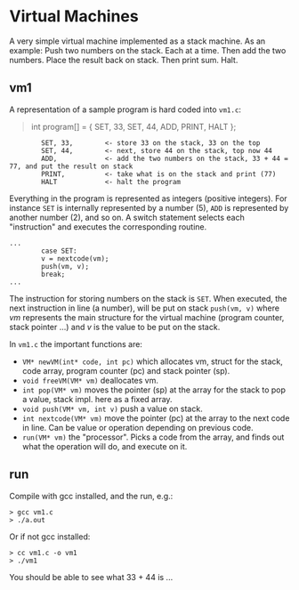 # Virtual Machines

A very simple virtual machine implemented as a stack machine.
As an example: Push two numbers on the stack. Each at a time.
Then add the two numbers. Place the result back on stack. Then
print sum. Halt.

## vm1

A representation of a sample program is hard coded into `vm1.c`:

> int program[] = {
        SET, 33,
        SET, 44,
        ADD,
        PRINT,
        HALT
};

```
        SET, 33,        <- store 33 on the stack, 33 on the top
        SET, 44,        <- next, store 44 on the stack, top now 44
        ADD,            <- add the two numbers on the stack, 33 + 44 = 77, and put the result on stack
        PRINT,          <- take what is on the stack and print (77)
        HALT            <- halt the program
```

Everything in the program is represented as integers (positive integers).
For instance `SET` is internally represented by a number (5), `ADD` is
represented by another number (2), and so on. A switch statement selects
each "instruction" and executes the corresponding routine.

```
...
        case SET:
        v = nextcode(vm);
        push(vm, v);
        break;
...
```

The instruction for storing numbers on the stack is `SET`. When executed,
the next instruction in line (a number), will be put on stack `push(vm, v)`
where *vm* represents the main structure for the virtual machine (program
counter, stack pointer ...) and *v* is the value to be put on the stack.

In `vm1.c` the important functions are:
- `VM* newVM(int* code, int pc)` which allocates vm, struct for the stack, code array, program counter (pc) and stack pointer (sp). 
- `void freeVM(VM* vm)` deallocates vm.
- `int pop(VM* vm)` moves the pointer (sp) at the array for the stack to pop a value, stack impl. here as a fixed array.
- `void push(VM* vm, int v)` push a value on stack.
- `int nextcode(VM* vm)` move the pointer (pc) at the array to the next code in line. Can be value or operation depending on previous code. 
- `run(VM* vm)` the "processor". Picks a code from the array, and finds out what the operation will do, and execute on it.

## run

Compile with gcc installed, and the run, e.g.:

```
> gcc vm1.c
> ./a.out
```

Or if not gcc installed:

```
> cc vm1.c -o vm1
> ./vm1
```

You should be able to see what 33 + 44 is ...
